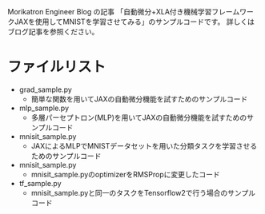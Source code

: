 Morikatron Engineer Blog の記事 「自動微分+XLA付き機械学習フレームワークJAXを使用してMNISTを学習させてみる」のサンプルコードです。
詳しくはブログ記事を参照ください。

# ファイルリスト
* grad_sample.py
  * 簡単な関数を用いてJAXの自動微分機能を試すためのサンプルコード
* mlp_sample.py
  * 多層パーセプトロン(MLP)を用いてJAXの自動微分機能を試すためのサンプルコード
* mnisit_sample.py
  * JAXによるMLPでMNISTデータセットを用いた分類タスクを学習させるためのサンプルコード
* mnisit_sample.py
  * mnisit_sample.pyのoptimizerをRMSPropに変更したコード
* tf_sample.py
  * mnisit_sample.pyと同一のタスクをTensorflow2で行う場合のサンプルコード
